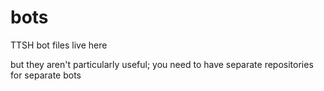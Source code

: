 # bots
TTSH bot files live here

but they aren't particularly useful; you need to have separate repositories for separate bots

